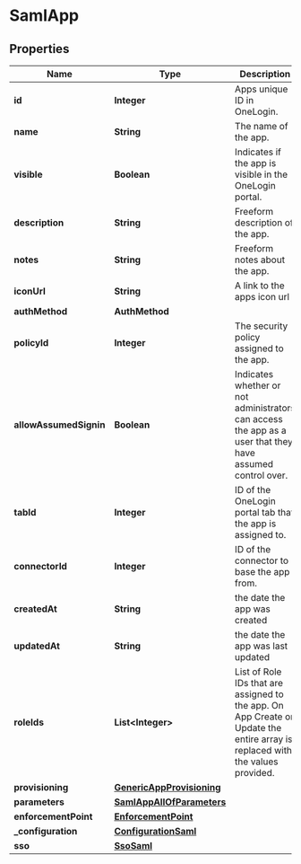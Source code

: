 

# SamlApp


## Properties

| Name | Type | Description | Notes |
|------------ | ------------- | ------------- | -------------|
|**id** | **Integer** | Apps unique ID in OneLogin. |  [optional] [readonly] |
|**name** | **String** | The name of the app. |  |
|**visible** | **Boolean** | Indicates if the app is visible in the OneLogin portal. |  |
|**description** | **String** | Freeform description of the app. |  |
|**notes** | **String** | Freeform notes about the app. |  [optional] |
|**iconUrl** | **String** | A link to the apps icon url |  [optional] |
|**authMethod** | **AuthMethod** |  |  [optional] |
|**policyId** | **Integer** | The security policy assigned to the app. |  |
|**allowAssumedSignin** | **Boolean** | Indicates whether or not administrators can access the app as a user that they have assumed control over. |  [optional] |
|**tabId** | **Integer** | ID of the OneLogin portal tab that the app is assigned to. |  [optional] |
|**connectorId** | **Integer** | ID of the connector to base the app from. |  |
|**createdAt** | **String** | the date the app was created |  [optional] |
|**updatedAt** | **String** | the date the app was last updated |  [optional] |
|**roleIds** | **List&lt;Integer&gt;** | List of Role IDs that are assigned to the app. On App Create or Update the entire array is replaced with the values provided. |  [optional] |
|**provisioning** | [**GenericAppProvisioning**](GenericAppProvisioning.md) |  |  [optional] |
|**parameters** | [**SamlAppAllOfParameters**](SamlAppAllOfParameters.md) |  |  |
|**enforcementPoint** | [**EnforcementPoint**](EnforcementPoint.md) |  |  [optional] |
|**_configuration** | [**ConfigurationSaml**](ConfigurationSaml.md) |  |  |
|**sso** | [**SsoSaml**](SsoSaml.md) |  |  [optional] |



